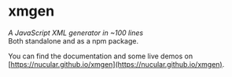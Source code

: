 xmgen
=====

*A JavaScript XML generator in ~100 lines*  
Both standalone and as a npm package.

You can find the documentation and some live demos on
[https://nucular.github.io/xmgen](https://nucular.github.io/xmgen).
